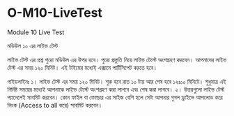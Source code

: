 # O-M10-LiveTest
Module 10 Live Test

মডিউল ১০ এর লাইভ টেস্ট

লাইভ টেস্ট এর প্রশ্ন পুরো মডিউল এর উপর হবে। পুরো প্রস্তুতি নিয়ে লাইভ টেস্টে অংশগ্রহণ করবেন।
আপনাদের লাইভ টেস্ট এর সময় ১২০ মিনিট। এই টাইমের মধ্যেই এক্সামে পার্টিসিপেট করতে হবে।


গাইডলাইনঃ
১।  লাইভ টেস্ট এর সময় ১২০ মিনিট। শুরু হবে রাত ১০ টায় আর শেষ হবে ১২ঃ০০ মিনিটে। শুধুমাত্র এই নির্দিষ্ট সময়ের মধ্যেই আপনাকে লাইভ টেস্টে অংশগ্রহণ করা লাগবে এবং শেষ করা লাগবে।
২।  উত্তরগুলো লাইভ টেস্ট প্যানেলেই সাবমিট করবেন। কোন ফাইল বা ফোল্ডার এর সাইজ বেশি হলে সেটা আপনার গুগল ড্রাইভে আপলোড করে লিংক (Access to all করে) সাবমিট করবেন।


